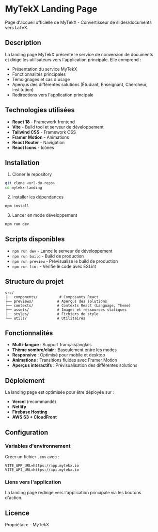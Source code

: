 # MyTekX Landing Page

Page d'accueil officielle de MyTekX - Convertisseur de slides/documents vers LaTeX.

## Description

La landing page MyTekX présente le service de conversion de documents et dirige les utilisateurs vers l'application principale. Elle comprend :

- Présentation du service MyTekX
- Fonctionnalités principales
- Témoignages et cas d'usage
- Aperçus des différentes solutions (Étudiant, Enseignant, Chercheur, Institution)
- Redirections vers l'application principale

## Technologies utilisées

- **React 18** - Framework frontend
- **Vite** - Build tool et serveur de développement
- **Tailwind CSS** - Framework CSS
- **Framer Motion** - Animations
- **React Router** - Navigation
- **React Icons** - Icônes

## Installation

1. Cloner le repository
```bash
git clone <url-du-repo>
cd mytekx-landing
```

2. Installer les dépendances
```bash
npm install
```

3. Lancer en mode développement
```bash
npm run dev
```

## Scripts disponibles

- `npm run dev` - Lance le serveur de développement
- `npm run build` - Build de production
- `npm run preview` - Prévisualise le build de production
- `npm run lint` - Vérifie le code avec ESLint

## Structure du projet

```
src/
├── components/          # Composants React
├── previews/           # Aperçus des solutions
├── contexts/           # Contexts React (Language, Theme)
├── assets/             # Images et ressources statiques
├── styles/             # Fichiers de style
└── utils/              # Utilitaires
```

## Fonctionnalités

- **Multi-langue** : Support français/anglais
- **Thème sombre/clair** : Basculement entre les modes
- **Responsive** : Optimisé pour mobile et desktop
- **Animations** : Transitions fluides avec Framer Motion
- **Aperçus interactifs** : Prévisualisation des différentes solutions

## Déploiement

La landing page est optimisée pour être déployée sur :
- **Vercel** (recommandé)
- **Netlify**
- **Firebase Hosting**
- **AWS S3 + CloudFront**

## Configuration

### Variables d'environnement

Créer un fichier `.env` avec :
```env
VITE_APP_URL=https://app.mytekx.io
VITE_API_URL=https://api.mytekx.io
```

### Liens vers l'application

La landing page redirige vers l'application principale via les boutons d'action.

## Licence

Propriétaire - MyTekX
